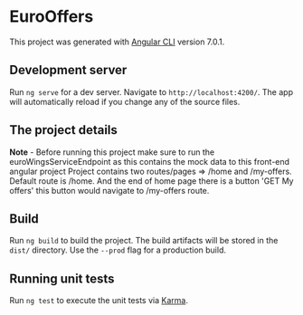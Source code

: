 # EuroOffers

This project was generated with [Angular CLI](https://github.com/angular/angular-cli) version 7.0.1.

## Development server
Run `ng serve` for a dev server. Navigate to `http://localhost:4200/`. The app will automatically reload if you change any of the source files.

## The project details
**Note** - Before running this project make sure to run the euroWingsServiceEndpoint as this contains the mock data to this front-end angular project
Project contains two routes/pages => /home and /my-offers.
Default route is /home.
And the end of home page there is a button 'GET My offers' this button would navigate to /my-offers route.


## Build

Run `ng build` to build the project. The build artifacts will be stored in the `dist/` directory. Use the `--prod` flag for a production build.

## Running unit tests

Run `ng test` to execute the unit tests via [Karma](https://karma-runner.github.io).
